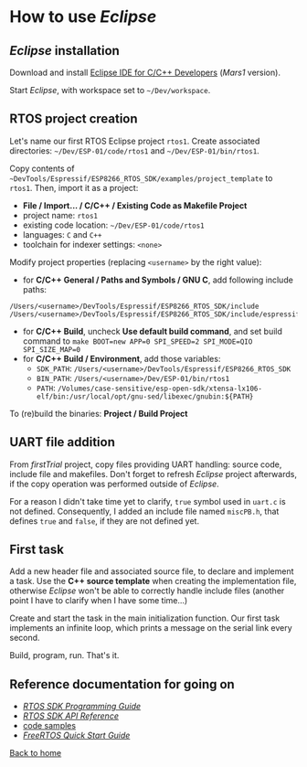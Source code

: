 # How to use *Eclipse* #

## *Eclipse* installation ##

Download and install [Eclipse IDE for C/C++ Developers](http://www.eclipse.org/downloads/packages/eclipse-ide-cc-developers/mars1) (*Mars1* version).

Start *Eclipse*, with workspace set to `~/Dev/workspace`.

## RTOS project creation ##

Let's name our first RTOS Eclipse project `rtos1`. Create associated directories: `~/Dev/ESP-01/code/rtos1` and `~/Dev/ESP-01/bin/rtos1`.

Copy contents of `~DevTools/Espressif/ESP8266_RTOS_SDK/examples/project_template` to `rtos1`. Then, import it as a project:

* **File / Import... / C/C++ / Existing Code as Makefile Project**
* project name: `rtos1`
* existing code location: `~/Dev/ESP-01/code/rtos1`
* languages: `C` and `C++`
* toolchain for indexer settings: `<none>`

Modify project properties (replacing `<username>` by the right value):

* for **C/C++ General / Paths and Symbols / GNU C**, add following include paths:

```
/Users/<username>/DevTools/Espressif/ESP8266_RTOS_SDK/include
/Users/<username>/DevTools/Espressif/ESP8266_RTOS_SDK/include/espressif
```
* for **C/C++ Build**, uncheck **Use default build command**, and set build command to `make BOOT=new APP=0 SPI_SPEED=2 SPI_MODE=QIO SPI_SIZE_MAP=0`
* for **C/C++ Build / Environment**, add those variables:
  * `SDK_PATH`: `/Users/<username>/DevTools/Espressif/ESP8266_RTOS_SDK`
  * `BIN_PATH`: `/Users/<username>/Dev/ESP-01/bin/rtos1`
  * `PATH`: `/Volumes/case-sensitive/esp-open-sdk/xtensa-lx106-elf/bin:/usr/local/opt/gnu-sed/libexec/gnubin:${PATH}`

To (re)build the binaries: **Project / Build Project**

## UART file addition ##

From *firstTrial* project, copy files providing UART handling: source code, include file and makefiles. Don't forget to refresh *Eclipse* project afterwards, if the copy operation was performed outside of *Eclipse*.

For a reason I didn't take time yet to clarify, `true` symbol used in `uart.c` is not defined. Consequently, I added an include file named `miscPB.h`, that defines `true` and `false`, if they are not defined yet.

## First task ##

Add a new header file and associated source file, to declare and implement a task. Use the **C++ source template** when creating the implementation file, otherwise *Eclipse* won't be able to correctly handle include files (another point I have to clarify when I have some time...)

Create and start the task in the main initialization function. Our first task implements an infinite loop, which prints a message on the serial link every second.

Build, program, run. That's it.

## Reference documentation for going on ##

* [*RTOS SDK Programming Guide*](http://bbs.espressif.com/download/file.php?id=933)
* [*RTOS SDK API Reference*](http://bbs.espressif.com/download/file.php?id=935)
* [code samples](http://bbs.espressif.com/viewforum.php?f=31)
* [*FreeRTOS Quick Start Guide*](http://www.freertos.org/FreeRTOS-quick-start-guide.html)

[Back to home](design.md)
